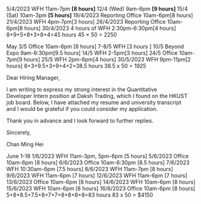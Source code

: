 5/4/2023 WFH 11am-7pm **[8 hours]**
12/4 (Wed) 9am-6pm **[9 hours]**
15/4 (Sat) 10am-3pm **[5 hours]**
19/4/2023 Reporting Office 10am-6pm[8 hours]
21/4/2023 WFH 4pm-7pm[3 hours]
26/4/2023 Reporting Office 10am-6pm[8 hours]
30/4/2023 4 hours of WFH 2:30pm-6:30pm[4 hours]
8+9+5+8+3+8+4=45 hours
45 $\times$ 50 = 2250

May
3/5 Office 10am-6pm [8 hours]
7-8/5 WFH [3 hours ]
10/5 Beyond Expo 9am-6:30pm[9.5 hours]
14/5 WFH 2-5pm[3 hours]
24/5 Office 10am-7pm[9 hours]
25/5 WFH 2pm-6pm[4 hours]
30/5/2023 WFH 9pm-11pm[2 hours]
8+3+9.5+3+9+4+2=38.5 hours
38.5 x 50 = 1925

Dear Hiring Manager,  
  
  
I am writing to express my strong interest in the Quantitative  
Developer Intern position at Daksh Trading, which I found on the HKUST  
job board. Below, I have attached my resume and university transcript  
and I would be grateful if you could consider my application.  
  
Thank you in advance and I look forward to further replies.  
  
  
Sincerely,  
  
Chan Ming Hei


June 1-18
1/6/2023 WFH 11am-3pm, 5pm-6pm [5 hours]
5/6/2023 Office 10am-6pm [8 hours]
6/6/2023 Office 10am-6:30pm [8.5 hours]
7/6/2023 WFH 10:30am-6pm [7.5 hours]
8/6/2023 WFH 11am-7pm [8 hours]
9/6/2023 WFH 11am-6pm [7 hours]
12/6/2023 WFH 11am-6pm [7 hours]
13/6/2023 Office 10am-6pm [8 hours]
14/6/2023 WFH 10am-6pm [8 hours]
15/6/2023 WFH 10am-6pm [8 hours]
16/6/2023 Office 10am-6pm [8 hours]
5+8+8.5+7.5+8+7+7+8+8+8+8=83 hours
83 x 50 = $4150
